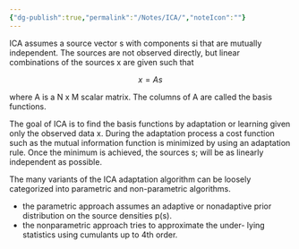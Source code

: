 ```yaml
---
{"dg-publish":true,"permalink":"/Notes/ICA/","noteIcon":""}
---
```


ICA assumes a source vector s with components si that are mutually independent. The sources are not observed directly, but linear combinations of the sources x are given such that

$$
x = As
$$

where A is a N x M scalar matrix. The columns of A are called the basis functions.

The goal of ICA is to find the basis functions by adaptation or learning given only the observed data x. 
During the adaptation process a cost function such as the mutual information function is minimized by using an adaptation rule. 
Once the minimum is achieved, the sources s; will be as linearly independent as possible.

The many variants of the ICA adaptation algorithm can be loosely categorized into parametric and non-parametric algorithms.

- the parametric approach assumes an adaptive or nonadaptive prior distribution on the source densities p(s).
- the nonparametric approach tries to approximate the under- lying statistics using cumulants up to 4th order.